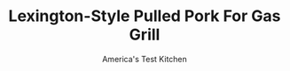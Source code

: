 ---
layout: ../../layouts/MarkdownPostLayout.astro
title: Lexington-Style Pulled Pork For Gas Grill
author: America's Test Kitchen
pubDate: 2023-03-15
description: "Lexington-style barbecue requires hours and hours of grilling. We found the way to simplify this classic recipe without sacrificing flavor."
image_url: https://res.cloudinary.com/hksqkdlah/image/upload/ar_1:1,c_fill,dpr_2.0,f_auto,fl_lossy.progressive.strip_profile,g_faces:auto,q_auto:low,w_344/SFS_indoor_pulled_pork_lexington_vinegar_bbq_sauce-28_1_p3g1ys
tags: ["Main Courses","American","Southern","Pork","Grilling & Barbecue","Cookbook Collection","Cook's Country TV"]
calories: 3251
protein: 27
carbohydrates: 8
fats: 19
fiber: 
ingredients: ["2 tablespoons, paprika","2 tablespoons, ground black pepper","2 tablespoons, brown sugar","1 tablespoon, table salt","1 , boneless pork shoulder roast (4- to 5-pound)","4 cups, wood chips, soaked in water for 15 minutes and drained","1 cup, water","1 cup, cider vinegar","1/2 cup, ketchup","1 tablespoon, sugar","3/4 teaspoon, table salt","1/2 teaspoon, ground black pepper","1/2 teaspoon, red pepper flakes"]
serves: 10
time: ""
instructions: ["For the spice rub and pork: Combine spices, sugar, and salt in small bowl, breaking up any lumps as necessary. Massage entire pork roast with spice mixture. (Roast may be wrapped tightly and refrigerated for up to 1 day.) Using large piece of heavy-duty aluminum foil, wrap soaked chips in foil packet and cut several vent holes in top.","Place packet on primary burner of gas grill, turn all burners to high, and preheat with lid down until chips are smoking heavily, about 15 minutes. Turn primary burner to medium and shut off other burners, adjusting temperature of primary burner as needed to maintain average temperature of 275 degrees.","Position pork over cool part of grill. Cover and cook until meat has dark, rosy crust and charcoal is spent, about 2 hours.","Meanwhile, adjust oven rack to lower-middle position and heat oven to 325 degrees. Transfer pork to large roasting pan, wrap pan and pork tightly in foil, and roast in oven until fork inserted into pork can be removed with no resistance, 2 to 3 hours. Remove from oven and rest, still wrapped in foil, for 30 minutes.","For the sauce: Whisk together all ingredients until sugar and salt are dissolved. Using hands, pull pork into thin shreds, discarding fat if desired. Toss pork with 1/2 cup vinegar sauce, serving remaining sauce at table."]
nutrition: ["598 mg Potassium, K","306 mg Phosphorus, P","40 mg Calcium, Ca","2 mg Iron, Fe","39 mg Magnesium, Mg","627 mg Sodium, Na","4 mg Zinc, Zn","19 g Total lipid (fat)","6 mg Niacin","8 g Fatty acids, total monounsaturated","2 g Fatty acids, total polyunsaturated","1 µg Vitamin D (D2 + D3)","96 mg Cholesterol","6 g Fatty acids, total saturated","2 µg Folate, food","5 g Sugars, total","3 µg Vitamin K (phylloquinone)","162 g Water","8 g Carbohydrate, by difference","2 µg Folate, DFE","27 g Protein","1 µg Vitamin B-12","40 µg Vitamin A, RAE","325 kcal Energy","3 g Sugars, added","3251 calories"]
notes: "Pork butt (often labeled Boston butt) is usually sold boneless and wrapped in netting but is sometimes available on the bone. If barbecuing a bone-in roast, or if your pork butt weighs more than 5 pounds, plan on an extra 30 to 60 minutes of oven cooking time."
---